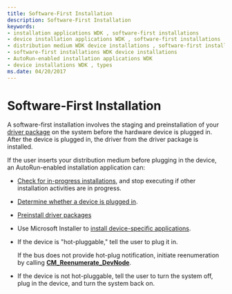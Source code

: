 ```yaml
---
title: Software-First Installation
description: Software-First Installation
keywords:
- installation applications WDK , software-first installations
- device installation applications WDK , software-first installations
- distribution medium WDK device installations , software-first installations
- software-first installations WDK device installations
- AutoRun-enabled installation applications WDK
- device installations WDK , types
ms.date: 04/20/2017
---
```


# Software-First Installation


A software-first installation involves the staging and preinstallation of your [driver package](driver-packages.md) on the system before the hardware device is plugged in. After the device is plugged in, the driver from the driver package is installed.

If the user inserts your distribution medium before plugging in the device, an AutoRun-enabled installation application can:

-   [Check for in-progress installations](checking-for-in-progress-installations.md), and stop executing if other installation activities are in progress.

-   [Determine whether a device is plugged in](determining-whether-a-device-is-plugged-in.md).

-   [Preinstall driver packages](preinstalling-driver-packages.md)

-   Use Microsoft Installer to [install device-specific applications](installing-device-specific-applications.md).

-   If the device is "hot-pluggable," tell the user to plug it in.

    If the bus does not provide hot-plug notification, initiate reenumeration by calling [**CM_Reenumerate_DevNode**](/windows/win32/api/cfgmgr32/nf-cfgmgr32-cm_reenumerate_devnode).

-   If the device is not hot-pluggable, tell the user to turn the system off, plug in the device, and turn the system back on.

 

